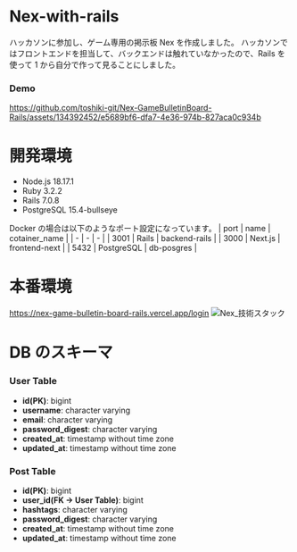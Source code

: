# Nex-with-rails

ハッカソンに参加し、ゲーム専用の掲示板 Nex を作成しました。
ハッカソンではフロントエンドを担当して、バックエンドは触れていなかったので、Rails を使って 1 から自分で作って見ることにしました。

### Demo


https://github.com/toshiki-git/Nex-GameBulletinBoard-Rails/assets/134392452/e5689bf6-dfa7-4e36-974b-827aca0c934b





# 開発環境

- Node.js 18.17.1
- Ruby 3.2.2
- Rails 7.0.8
- PostgreSQL 15.4-bullseye

Docker の場合は以下のようなポート設定になっています。
| port | name | cotainer_name |
| - | - | - |
| 3001 | Rails | backend-rails |
| 3000 | Next.js | frontend-next |
| 5432 | PostgreSQL | db-posgres |

# 本番環境
https://nex-game-bulletin-board-rails.vercel.app/login
![Nex_技術スタック](https://github.com/toshiki-git/Nex-GameBulletinBoard-Rails/assets/134392452/d3e17dd9-e4d8-4ce6-bdbf-73b140b9f02c)


# DB のスキーマ

### User Table

- **id(PK)**: bigint
- **username**: character varying
- **email**: character varying
- **password_digest**: character varying
- **created_at**: timestamp without time zone
- **updated_at**: timestamp without time zone

### Post Table

- **id(PK)**: bigint
- **user_id(FK -> User Table)**: bigint
- **hashtags**: character varying
- **password_digest**: character varying
- **created_at**: timestamp without time zone
- **updated_at**: timestamp without time zone


